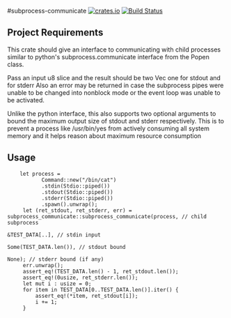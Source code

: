#subprocess-communicate
[![crates.io](http://meritbadge.herokuapp.com/subprocess-communicate)](https://crates.io/crates/subprocess-communicate)
[![Build Status](https://travis-ci.org/dropbox/rust-subprocess-communicate.svg?branch=master)](https://travis-ci.org/dropbox/rust-subprocess-communicate)
## Project Requirements
This crate should give an interface to communicating with child processes
similar to python's subprocess.communicate interface from the Popen class.

Pass an input u8 slice and the result should be two Vec<u8> one for stdout and for stderr
Also an error may be returned in case the subprocess pipes were unable to be changed into nonblock mode
or the event loop was unable to be activated.


Unlike the python interface, this also supports two optional arguments to bound the maximum output size of
stdout and stderr respectively.
This is to prevent a process like /usr/bin/yes from actively consuming all system memory and it
helps reason about maximum resource consumption

## Usage

```
    let process =
           Command::new("/bin/cat")
           .stdin(Stdio::piped())
           .stdout(Stdio::piped())
           .stderr(Stdio::piped())
           .spawn().unwrap();
     let (ret_stdout, ret_stderr, err) = subprocess_communicate::subprocess_communicate(process, // child subprocess
                                                                                        &TEST_DATA[..], // stdin input
                                                                                        Some(TEST_DATA.len()), // stdout bound
                                                                                        None); // stderr bound (if any)
     err.unwrap();
     assert_eq!(TEST_DATA.len() - 1, ret_stdout.len());
     assert_eq!(0usize, ret_stderr.len());
     let mut i : usize = 0;
     for item in TEST_DATA[0..TEST_DATA.len()].iter() {
         assert_eq!(*item, ret_stdout[i]);
         i += 1;
     }
```

